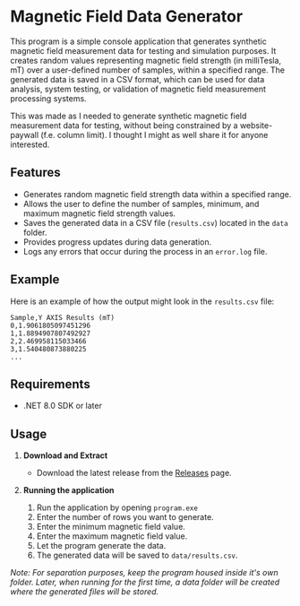 # Magnetic Field Data Generator

This program is a simple console application that generates synthetic magnetic field measurement data for testing and simulation purposes. It creates random values representing magnetic field strength (in milliTesla, mT) over a user-defined number of samples, within a specified range. The generated data is saved in a CSV format, which can be used for data analysis, system testing, or validation of magnetic field measurement processing systems.

This was made as I needed to generate synthetic magnetic field measurement data for testing, without being constrained by a website-paywall (f.e. column limit). I thought I might as well share it for anyone interested.

## Features
- Generates random magnetic field strength data within a specified range.
- Allows the user to define the number of samples, minimum, and maximum magnetic field strength values.
- Saves the generated data in a CSV file (`results.csv`) located in the `data` folder.
- Provides progress updates during data generation.
- Logs any errors that occur during the process in an `error.log` file.

## Example

Here is an example of how the output might look in the `results.csv` file:

```
Sample,Y AXIS Results (mT)
0,1.9061805097451296
1,1.8894907807492927
2,2.469958115033466
3,1.540480873880225
...
```

## Requirements
- .NET 8.0 SDK or later

## Usage
1. **Download and Extract**
   - Download the latest release from the [Releases](https://github.com/j9mmy/mag-field-data-generator/releases) page.

2. **Running the application**
   1. Run the application by opening `program.exe`
   2. Enter the number of rows you want to generate.
   3. Enter the minimum magnetic field value.
   4. Enter the maximum magnetic field value.
   5. Let the program generate the data.
   6. The generated data will be saved to `data/results.csv`.
   
_Note: For separation purposes, keep the program housed inside it's own folder. Later, when running for the first time, a data folder will be created where the generated files will be stored._
